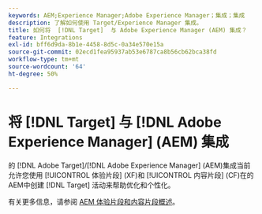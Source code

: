 ```yaml
---
keywords: AEM;Experience Manager;Adobe Experience Manager；集成；集成
description: 了解如何使用 Target/Experience Manager 集成。
title: 如何将  [!DNL Target]  与 Adobe Experience Manager (AEM) 集成？
feature: Integrations
exl-id: bff6d9da-8b1e-4458-8d5c-0a34e570e15a
source-git-commit: 02ecd1fea95937ab53e6787ca8b56cb62bca38fd
workflow-type: tm+mt
source-wordcount: '64'
ht-degree: 50%

---
```


# 将 [!DNL Target] 与 [!DNL Adobe Experience Manager] (AEM) 集成

的 [!DNL Adobe Target]/[!DNL Adobe Experience Manager] (AEM)集成当前允许您使用 [!UICONTROL 体验片段] (XF)和 [!UICONTROL 内容片段] (CF)在的AEM中创建 [!DNL Target] 活动来帮助优化和个性化。

有关更多信息，请参阅 [AEM 体验片段和内容片段概述](/help/main/c-integrating-target-with-mac/aem/aem-experience-and-content-fragments.md)。
